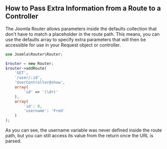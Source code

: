 ## How to Pass Extra Information from a Route to a Controller

The Joomla Router allows parameters inside the defaults collection that don't have to match a placeholder in the route
path. This means, you can use the defaults array to specify extra parameters that will then be accessible for use in
your Request object or controller.

```php
use Joomla\Router\Router;

$router = new Router;
$router->addRoute(
    'GET',
    '/user/:id',
    'UserController@show',
    array(
        'id' => '(\d+)'
    ),
    array(
        'id': 0,
        'username': 'Fred'
    )
);
```


As you can see, the username variable was never defined inside the route path, but you can still access its value from
the return once the URL is parsed.
